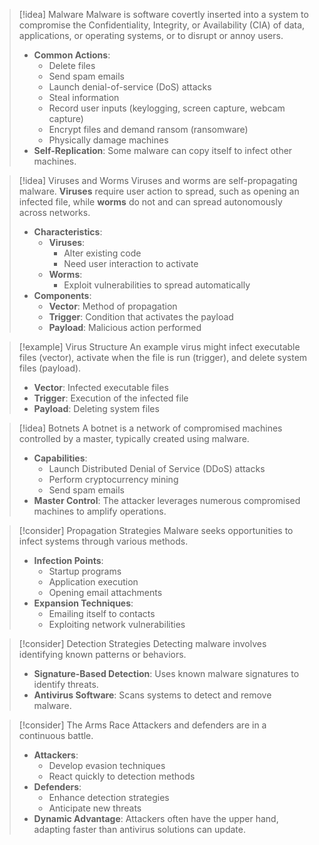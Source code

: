 > [!idea] Malware
> Malware is software covertly inserted into a system to compromise the Confidentiality, Integrity, or Availability (CIA) of data, applications, or operating systems, or to disrupt or annoy users.
> - **Common Actions**:
>   - Delete files
>   - Send spam emails
>   - Launch denial-of-service (DoS) attacks
>   - Steal information
>   - Record user inputs (keylogging, screen capture, webcam capture)
>   - Encrypt files and demand ransom (ransomware)
>   - Physically damage machines
> - **Self-Replication**: Some malware can copy itself to infect other machines.

> [!idea] Viruses and Worms
> Viruses and worms are self-propagating malware. **Viruses** require user action to spread, such as opening an infected file, while **worms** do not and can spread autonomously across networks.
> - **Characteristics**:
>   - **Viruses**:
>     - Alter existing code
>     - Need user interaction to activate
>   - **Worms**:
>     - Exploit vulnerabilities to spread automatically
> - **Components**:
>   - **Vector**: Method of propagation
>   - **Trigger**: Condition that activates the payload
>   - **Payload**: Malicious action performed

> [!example] Virus Structure
> An example virus might infect executable files (vector), activate when the file is run (trigger), and delete system files (payload).
> - **Vector**: Infected executable files
> - **Trigger**: Execution of the infected file
> - **Payload**: Deleting system files

> [!idea] Botnets
> A botnet is a network of compromised machines controlled by a master, typically created using malware.
> - **Capabilities**:
>   - Launch Distributed Denial of Service (DDoS) attacks
>   - Perform cryptocurrency mining
>   - Send spam emails
> - **Master Control**: The attacker leverages numerous compromised machines to amplify operations.

> [!consider] Propagation Strategies
> Malware seeks opportunities to infect systems through various methods.
> - **Infection Points**:
>   - Startup programs
>   - Application execution
>   - Opening email attachments
> - **Expansion Techniques**:
>   - Emailing itself to contacts
>   - Exploiting network vulnerabilities

> [!consider] Detection Strategies
> Detecting malware involves identifying known patterns or behaviors.
> - **Signature-Based Detection**: Uses known malware signatures to identify threats.
> - **Antivirus Software**: Scans systems to detect and remove malware.

> [!consider] The Arms Race
> Attackers and defenders are in a continuous battle.
> - **Attackers**:
>   - Develop evasion techniques
>   - React quickly to detection methods
> - **Defenders**:
>   - Enhance detection strategies
>   - Anticipate new threats
> - **Dynamic Advantage**: Attackers often have the upper hand, adapting faster than antivirus solutions can update.